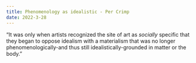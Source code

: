 ```yaml
---
title: Phenomenology as idealistic - Per Crimp
date: 2022-3-28
---
```


“It was only when artists recognized the site of art as *socially* specific that they began to oppose idealism with a materialism that was no longer phenomenologically-and thus still idealistically-grounded in matter or the body.” 
